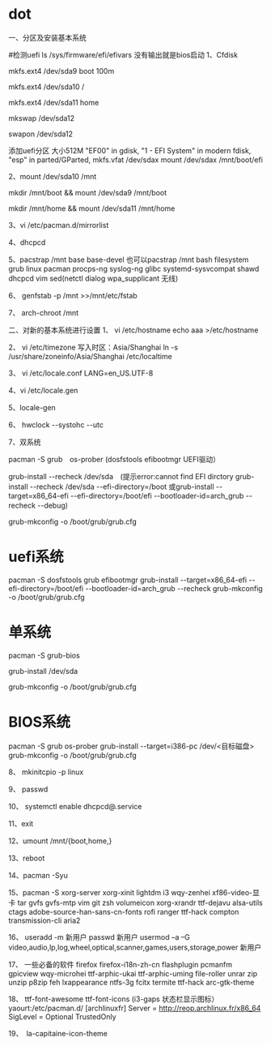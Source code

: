 # dot
一、分区及安装基本系统

#检测uefi 
 ls /sys/firmware/efi/efivars
没有输出就是bios启动
1、Cfdisk  

  mkfs.ext4 /dev/sda9    boot    100m

  mkfs.ext4 /dev/sda10   /

  mkfs.ext4 /dev/sda11   home   

  mkswap /dev/sda12    

  swapon /dev/sda12    

  添加uefi分区
  大小512M 
 "EF00" in gdisk, "1 - EFI System" in modern fdisk, "esp" in parted/GParted,
  mkfs.vfat /dev/sdax
  mount /dev/sdax /mnt/boot/efi

2、mount /dev/sda10 /mnt    

  mkdir /mnt/boot && mount /dev/sda9 /mnt/boot

  mkdir /mnt/home && mount /dev/sda11 /mnt/home   

3、vi /etc/pacman.d/mirrorlist

4、dhcpcd   

5、pacstrap /mnt base base-devel
也可以pacstrap /mnt bash filesystem grub linux pacman procps-ng syslog-ng glibc systemd-sysvcompat shawd dhcpcd vim sed(netctl dialog wpa_supplicant  无线)

6、  genfstab -p /mnt >>/mnt/etc/fstab

7、  arch-chroot /mnt

二、对新的基本系统进行设置
1、  vi /etc/hostname
     echo aaa >/etc/hostname  

2、  vi /etc/timezone
     写入时区：Asia/Shanghai    ln -s /usr/share/zoneinfo/Asia/Shanghai /etc/localtime

3、  vi /etc/locale.conf
        LANG=en_US.UTF-8

4、vi /etc/locale.gen

5、locale-gen

6、 hwclock --systohc --utc

7、双系统
  
  pacman -S grub　os-prober (dosfstools efibootmgr UEFI驱动）　
  
  grub-install --recheck  /dev/sda　(提示error:cannot find EFI dirctory grub-install --recheck /dev/sda --efi-directory=/boot 或grub-install --target=x86_64-efi --efi-directory=/boot/efi --bootloader-id=arch_grub --recheck --debug)　
 
  grub-mkconfig -o /boot/grub/grub.cfg

 # uefi系统 
 pacman -S dosfstools grub efibootmgr
 grub-install --target=x86_64-efi --efi-directory=/boot/efi --bootloader-id=arch_grub --recheck 
 grub-mkconfig -o /boot/grub/grub.cfg
    
# 单系统      
   pacman -S grub-bios
   
   grub-install /dev/sda
   
   grub-mkconfig -o /boot/grub/grub.cfg
#  BIOS系统
   pacman -S grub os-prober
  grub-install --target=i386-pc /dev/<目标磁盘>
  grub-mkconfig -o /boot/grub/grub.cfg

8、 mkinitcpio -p linux

9、  passwd

10、 systemctl enable dhcpcd@.service

11、exit

12、umount /mnt/{boot,home,}   

13、reboot        

14、pacman -Syu

15、pacman -S  xorg-server xorg-xinit lightdm i3  wqy-zenhei xf86-video-显卡 tar  gvfs gvfs-mtp  vim git zsh volumeicon xorg-xrandr ttf-dejavu alsa-utils ctags adobe-source-han-sans-cn-fonts rofi ranger ttf-hack compton transmission-cli aria2

16、  useradd -m 新用户
      passwd 新用户
      usermod –a –G video,audio,lp,log,wheel,optical,scanner,games,users,storage,power 新用户

17、 一些必备的软件 
     firefox firefox-i18n-zh-cn flashplugin pcmanfm  gpicview wqy-microhei ttf-arphic-ukai ttf-arphic-uming file-roller unrar zip unzip p8zip  feh lxappearance  ntfs-3g fcitx termite ttf-hack  arc-gtk-theme 

18、  ttf-font-awesome ttf-font-icons (i3-gaps 状态栏显示图标）
      yaourt:/etc/pacman.d/ 
      [archlinuxfr]
      Server = http://reop.archlinux.fr/x86_64
      SigLevel = Optional TrustedOnly

19、　la-capitaine-icon-theme 
